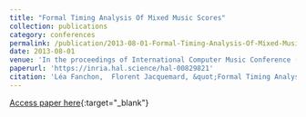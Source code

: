 ```yaml
---
title: "Formal Timing Analysis Of Mixed Music Scores"
collection: publications
category: conferences
permalink: /publication/2013-08-01-Formal-Timing-Analysis-Of-Mixed-Music-Scores
date: 2013-08-01
venue: 'In the proceedings of International Computer Music Conference (ICMC)'
paperurl: 'https://inria.hal.science/hal-00829821'
citation: 'Léa Fanchon,  Florent Jacquemard, &quot;Formal Timing Analysis Of Mixed Music Scores&quot; In the proceedings of International Computer Music Conference (ICMC), 2013.'
---
```

[Access paper here](https://inria.hal.science/hal-00829821){:target="_blank"}
